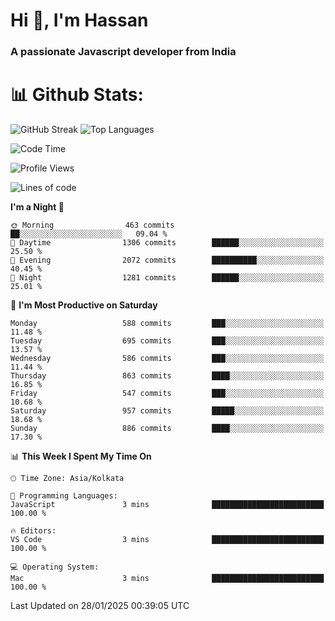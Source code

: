 # Hi 👋, I'm Hassan
### A passionate Javascript developer from India


# 📊 Github Stats:
![GitHub Streak](https://github-readme-streak-stats.herokuapp.com/?user=codeblooded47&theme=dracula&hide_border=false)
![Top Languages](https://github-readme-stats.vercel.app/api/top-langs/?username=codeblooded47&layout=compact&theme=dracula)



<!--START_SECTION:waka-->
![Code Time](http://img.shields.io/badge/Code%20Time-882%20hrs%2038%20mins-blue)

![Profile Views](http://img.shields.io/badge/Profile%20Views-0-blue)

![Lines of code](https://img.shields.io/badge/From%20Hello%20World%20I%27ve%20Written-24.1%20million%20lines%20of%20code-blue)

**I'm a Night 🦉** 

```text
🌞 Morning                463 commits         ██░░░░░░░░░░░░░░░░░░░░░░░   09.04 % 
🌆 Daytime                1306 commits        ██████░░░░░░░░░░░░░░░░░░░   25.50 % 
🌃 Evening                2072 commits        ██████████░░░░░░░░░░░░░░░   40.45 % 
🌙 Night                  1281 commits        ██████░░░░░░░░░░░░░░░░░░░   25.01 % 
```
📅 **I'm Most Productive on Saturday** 

```text
Monday                   588 commits         ███░░░░░░░░░░░░░░░░░░░░░░   11.48 % 
Tuesday                  695 commits         ███░░░░░░░░░░░░░░░░░░░░░░   13.57 % 
Wednesday                586 commits         ███░░░░░░░░░░░░░░░░░░░░░░   11.44 % 
Thursday                 863 commits         ████░░░░░░░░░░░░░░░░░░░░░   16.85 % 
Friday                   547 commits         ███░░░░░░░░░░░░░░░░░░░░░░   10.68 % 
Saturday                 957 commits         █████░░░░░░░░░░░░░░░░░░░░   18.68 % 
Sunday                   886 commits         ████░░░░░░░░░░░░░░░░░░░░░   17.30 % 
```


📊 **This Week I Spent My Time On** 

```text
🕑︎ Time Zone: Asia/Kolkata

💬 Programming Languages: 
JavaScript               3 mins              █████████████████████████   100.00 % 

🔥 Editors: 
VS Code                  3 mins              █████████████████████████   100.00 % 

💻 Operating System: 
Mac                      3 mins              █████████████████████████   100.00 % 
```


 Last Updated on 28/01/2025 00:39:05 UTC
<!--END_SECTION:waka-->

